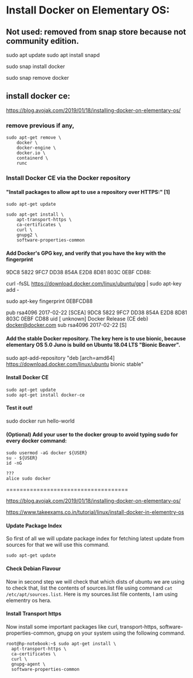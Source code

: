 
# Install Docker on Elementary OS:

## Not used: removed from snap store because not community edition.
sudo apt update
sudo apt install snapd

sudo snap install docker

sudo snap remove docker

## install docker ce:

https://blog.avojak.com/2019/01/18/installing-docker-on-elementary-os/

### remove previous if any,

```
sudo apt-get remove \
    docker \
    docker-engine \
    docker.io \
    containerd \
    runc
```

### Install Docker CE via the Docker repository

#### "Install packages to allow apt to use a repository over HTTPS:" [1]

```
sudo apt-get update

sudo apt-get install \
    apt-transport-https \
    ca-certificates \
    curl \
    gnupg2 \
    software-properties-common
```

#### Add Docker's GPG key, and verify that you have the key with the fingerprint 

9DC8 5822 9FC7 DD38 854A E2D8 8D81 803C 0EBF CD88:


curl -fsSL https://download.docker.com/linux/ubuntu/gpg | sudo apt-key add -

sudo apt-key fingerprint 0EBFCD88

pub   rsa4096 2017-02-22 [SCEA]
      9DC8 5822 9FC7 DD38 854A  E2D8 8D81 803C 0EBF CD88
uid           [ unknown] Docker Release (CE deb) <docker@docker.com>
sub   rsa4096 2017-02-22 [S]


#### Add the stable Docker repository. The key here is to use bionic, because elementary OS 5.0 Juno is build on Ubuntu 18.04 LTS "Bionic Beaver".

sudo apt-add-repository "deb [arch=amd64] https://download.docker.com/linux/ubuntu bionic stable"


#### Install Docker CE

```
sudo apt-get update
sudo apt-get install docker-ce
```

#### Test it out!

sudo docker run hello-world


#### (Optional) Add your user to the docker group to avoid typing sudo for every docker command:

```
sudo usermod -aG docker ${USER}
su - ${USER}
id -nG

???
alice sudo docker
```

====================================


https://blog.avojak.com/2019/01/18/installing-docker-on-elementary-os/


https://www.takeexams.co.in/tutorial/linux/install-docker-in-elementry-os


#### Update Package Index
So first of all we will update package index for fetching latest update from sources for that we will use this command.

`sudo apt-get update`

#### Check Debian Flavour
Now in second step we will check that which dists of ubuntu we are using to check that, list the contents of sources.list  file using command `cat /etc/apt/sources.list`. Here is my sources.list file contents, I am using elementry os hera.

#### Install Transport https
Now install some important packages like curl, transport-https, software-properties-common, gnupg on your system using the following command.

```
root@hp-notebook:~$ sudo apt-get install \
  apt-transport-https \
  ca-certificates \
  curl \
  gnupg-agent \
  software-properties-common
```

#### 




